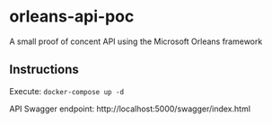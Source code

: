 # orleans-api-poc
A small proof of concent API using the Microsoft Orleans framework

## Instructions

Execute: `docker-compose up -d`

API Swagger endpoint: http://localhost:5000/swagger/index.html
